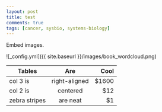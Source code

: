 ```yaml
---
layout: post
title: test
comments: true
tags: [cancer, sysbio, systems-biology]
---
```


<!---
Next you can update your site name, avatar and other options using the _config.yml file in the root of your repository (shown below).
-->

Embed images.

![_config.yml]({{ site.baseurl }}/images/book_wordcloud.png)

| Tables        | Are           | Cool  |
| ------------- |:-------------:| -----:|
| col 3 is      | right-aligned | $1600 |
| col 2 is      | centered      |   $12 |
| zebra stripes | are neat      |    $1 |

<!---
The easiest way to make your first post is to edit this one. Go into /_posts/ and update the Hello World markdown file. For more instructions head over to the [Jekyll Now repository](https://github.com/barryclark/jekyll-now) on GitHub.
-->

